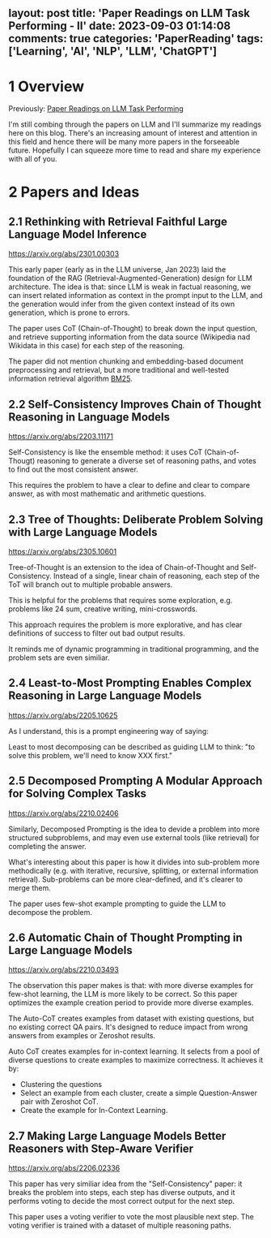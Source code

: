 layout: post
title: 'Paper Readings on LLM Task Performing - II'
date: 2023-09-03 01:14:08
comments: true
categories: 'PaperReading'
tags: ['Learning', 'AI', 'NLP', 'LLM', 'ChatGPT']
---

# 1 Overview

Previously: [Paper Readings on LLM Task Performing](/2023/06/12/Paper-Readings-on-LLM-Task-Performing/)

I'm still combing through the papers on LLM and I'll summarize my readings here on this blog.
There's an increasing amount of interest and attention in this field and hence there will be
many more papers in the forseeable future.
Hopefully I can squeeze more time to read and share my experience with all of you.

<!--more-->

# 2 Papers and Ideas

## 2.1 Rethinking with Retrieval Faithful Large Language Model Inference

<https://arxiv.org/abs/2301.00303>

This early paper (early as in the LLM universe, Jan 2023) laid the foundation of the RAG (Retrieval-Augmented-Generation) design for LLM architecture.
The idea is that: since LLM is weak in factual reasoning, we can insert related information as context in the prompt input to the LLM, and the generation would infer from the given context instead of its own generation, which is prone to errors.

The paper uses CoT (Chain-of-Thought) to break down the input question, and retrieve supporting information
from the data source (Wikipedia nad Wikidata in this case) for each step of the reasoning.

The paper did not mention chunking and embedding-based document preprocessing and retrieval, but a
more traditional and well-tested information retrieval algorithm [BM25](https://en.wikipedia.org/wiki/Okapi_BM25).

## 2.2 Self-Consistency Improves Chain of Thought Reasoning in Language Models

<https://arxiv.org/abs/2203.11171>

Self-Consistency is like the ensemble method: it uses CoT (Chain-of-Thougt) reasoning to
generate a diverse set of reasoning paths, and votes to find out the most consistent answer.

This requires the problem to have a clear to define and clear to compare answer,
as with most mathematic and arithmetic questions.

## 2.3 Tree of Thoughts: Deliberate Problem Solving with Large Language Models

<https://arxiv.org/abs/2305.10601>

Tree-of-Thought is an extension to the idea of Chain-of-Thought and Self-Consistency.
Instead of a single, linear chain of reasoning,
each step of the ToT will branch out to multiple probable answers.

This is helpful for the problems that requires some exploration, e.g. problems like 24 sum, creative writing,
mini-crosswords.

This approach requires the problem is more explorative, and has clear definitions of success to filter out
bad output results.

It reminds me of dynamic programming in traditional programming, and the problem sets are even similiar.

## 2.4 Least-to-Most Prompting Enables Complex Reasoning in Large Language Models

<https://arxiv.org/abs/2205.10625>

As I understand, this is a prompt engineering way of saying:

Least to most decomposing can be described as guiding LLM to think: "to solve this problem, we'll need to know XXX first."

## 2.5 Decomposed Prompting A Modular Approach for Solving Complex Tasks

<https://arxiv.org/abs/2210.02406>

Similarly, Decomposed Prompting is the idea to devide a problem into more
structured subproblems,
and may even use external tools (like retrieval) for completing the answer.

What's interesting about this paper is how it divides into sub-problem more methodically
(e.g. with iterative, recursive, splitting, or external information retrieval).
Sub-problems can be more clear-defined, and it's clearer to merge them.

The paper uses few-shot example prompting to guide the LLM to decompose the
problem.

## 2.6 Automatic Chain of Thought Prompting in Large Language Models

<https://arxiv.org/abs/2210.03493>

The observation this paper makes is that: with more diverse examples for few-shot learning,
the LLM is more likely to be correct. So this paper optimizes the example creation period to
provide more diverse examples.

The Auto-CoT creates examples from dataset with existing questions, but no existing correct QA pairs. It's designed to reduce impact from wrong answers from examples or Zeroshot results.

Auto CoT creates examples for in-context learning. It selects from a pool of diverse questions to create examples to maximize correctness. It achieves it by:

- Clustering the questions
- Select an example from each cluster, create a simple Question-Answer pair with Zeroshot CoT.
- Create the example for In-Context Learning.

## 2.7 Making Large Language Models Better Reasoners with Step-Aware Verifier

<https://arxiv.org/abs/2206.02336>

This paper has very similiar idea from the "Self-Consistency" paper: it breaks the problem into
steps, each step has diverse outputs, and it performs voting to decide the most correct output
for the next step.

This paper uses a voting verifier to vote the most plausible next step.
The voting verifier is trained with a dataset of multiple reasoning paths.
